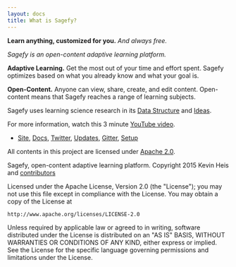 ```yaml
---
layout: docs
title: What is Sagefy?
---
```



**Learn anything, customized for you.** _And always free._

_Sagefy is an open-content adaptive learning platform._

**Adaptive Learning.** Get the most out of your time and effort spent. Sagefy optimizes based on what you already know and what your goal is.

**Open-Content.** Anyone can view, share, create, and edit content. Open-content means that Sagefy reaches a range of learning subjects.

Sagefy uses learning science research in its [Data Structure](Data-Structure) and [Ideas](Ideas).

For more information, watch this 3 minute [YouTube video].

- [Site], [Docs], [Twitter], [Updates], [Gitter], [Setup]

[YouTube video]: https://youtu.be/gFn4Q9tx7Qs
[Site]: https://sagefy.org
[Docs]: https://docs.sagefy.org
[Twitter]: https://twitter.com/sagefyorg
[Updates]: http://newsletter.sagefy.org/up
[Gitter]: https://gitter.im/heiskr/sagefy
[Setup]: https://github.com/heiskr/sagefy/blob/master/SETUP.md

All contents in this project are licensed under [Apache 2.0](http://www.apache.org/licenses/LICENSE-2.0).

  Sagefy, open-content adaptive learning platform.
  Copyright 2015 Kevin Heis and [contributors](https://github.com/heiskr/sagefy/graphs/contributors)

  Licensed under the Apache License, Version 2.0 (the "License");
  you may not use this file except in compliance with the License.
  You may obtain a copy of the License at

    http://www.apache.org/licenses/LICENSE-2.0

  Unless required by applicable law or agreed to in writing, software
  distributed under the License is distributed on an "AS IS" BASIS,
  WITHOUT WARRANTIES OR CONDITIONS OF ANY KIND, either express or implied.
  See the License for the specific language governing permissions and
  limitations under the License.
